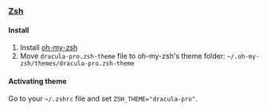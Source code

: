 ### [Zsh](http://zsh.org/)

#### Install

1. Install [oh-my-zsh](https://github.com/robbyrussell/oh-my-zsh/)
2. Move `dracula-pro.zsh-theme` file to oh-my-zsh's theme folder: `~/.oh-my-zsh/themes/dracula-pro.zsh-theme`

#### Activating theme

Go to your `~/.zshrc` file and set `ZSH_THEME="dracula-pro"`.